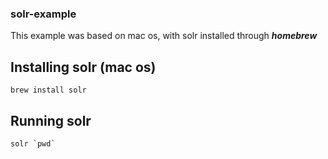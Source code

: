 ### solr-example

This example was based on mac os, with solr installed through ***homebrew***

## Installing solr (mac os)
```shell
brew install solr
```

## Running solr

```shell
solr `pwd`
```
